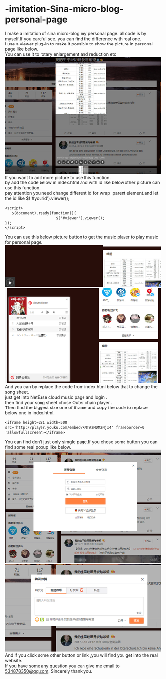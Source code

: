 # -imitation-Sina-micro-blog-personal-page 
I make a imitation of sina micro-blog my personal page. all code is by myself.If you careful see. you can find the difference with real         one.   
I use a viewer plug-in  to make it possible to show the picture in personal page like below.               
You can use it to rotary enlargement and reduction etc              
![picture](imagin/1.png)
If you want to add more picture to use this function.            
by add the code below in index.html and with id like below,other picture can use this function.             
pay attention you need change different id for wrap <img> parent element.and let the id like $('#yourid').viewer();      
```
<script>   
   $(document).ready(function(){
			           $('#viewer').viewer();
});
</script>
```
You can use this below picture button to get the music player to play music for personal page.  
![picture](imagin/2.png)  
![picture](imagin/3.png)  
And you can by replace the code from index.html below that to change the song sheet.      
just get into NetEase cloud music page and login .  
then find your song sheet chose Outer chain player .  
  Then find the biggest size one of iframe and copy the code to replace below one in index.html.    
```
<iframe height=281 width=500 src='http://player.youku.com/embed/XNTAzMDM2NjI4' frameborder=0 'allowfullscreen'></iframe>
```
You can find don't just only simgle page.If you chose some button you can find some real popup like below.    
![picture](imagin/KRMU9HVIO[8K7SSG$W@~GCT.png)
![picture](imagin/4.png)     
   And if you click some other button or link ,you will find you get into the real website.  
If you have some any question you can give me email to 534878350@qq.com.   Sincerely thank you.  
